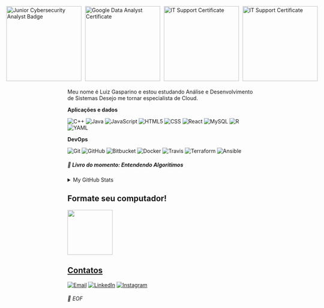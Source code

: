 <div style="display: flex; justify-content: center; gap: 10px; margin-bottom: 20px;">
  <img href="https://www.credly.com/badges/30c54c52-2ca7-48e3-9a6a-6efe6d1ba87d" src="https://images.credly.com/size/340x340/images/441578ec-c0f3-46cc-95fc-86b27e90cf4f/image.png" 
       alt="Junior Cybersecurity Analyst Badge" width="200">
  <img href="https://www.credly.com/badges/85172a6c-d490-48b0-a95d-44316c117213" src="https://images.credly.com/size/340x340/images/975f4562-83b7-4652-9cd8-4490a68441be/image.png" 
       alt="Google Data Analyst Certificate" width="200">
  <img href="https://www.credly.com/badges/54f3239b-b2a7-41b6-826d-f3e9b0288cbd" src="https://images.credly.com/size/340x340/images/0ab768d9-dda0-439e-aeef-edfa6e0f3579/image.png" 
       alt="IT Support Certificate" width="200">
  <img href="https://www.credly.com/badges/c387d3d0-9797-4525-8010-77c498fbe547/public_url" src="https://images.credly.com/size/340x340/images/51984979-f759-49f0-8bb3-5310d364fdbe/image.png" 
       alt="IT Support Certificate" width="200">
</div>


<p align="left"> 
  Meu nome é Luiz Gasparino e estou estudando Análise e Desenvolvimento de Sistemas
  Desejo me tornar especialista de Cloud.
</p>

**Aplicações e dados**

![C++](https://img.shields.io/badge/-C++-333333?style=flat&logo=C%2B%2B&logoColor=00599C)
![Java](https://img.shields.io/badge/-Java-333333?style=flat&logo=Java&logoColor=007396)
![JavaScript](https://img.shields.io/badge/-JavaScript-333333?style=flat&logo=javascript)
![HTML5](https://img.shields.io/badge/-HTML5-333333?style=flat&logo=HTML5)
![CSS](https://img.shields.io/badge/-CSS-333333?style=flat&logo=CSS3&logoColor=1572B6)
![React](https://img.shields.io/badge/-React-333333?style=flat&logo=react)
![MySQL](https://img.shields.io/badge/-MySQL-333333?style=flat&logo=mysql)
![R](https://img.shields.io/badge/-R-333333?style=flat&logo=r)
![YAML](https://img.shields.io/badge/-YAML-333333?style=flat&logo=yaml)

**DevOps**

![Git](https://img.shields.io/badge/-Git-333333?style=flat&logo=git)
![GitHub](https://img.shields.io/badge/-GitHub-333333?style=flat&logo=github)
![Bitbucket](https://img.shields.io/badge/-Bitbucket-333333?style=flat&logo=bitbucket)
![Docker](https://img.shields.io/badge/-Docker-333333?style=flat&logo=docker)
![Travis](https://img.shields.io/badge/-Travis-333333?style=flat&logo=travis)
![Terraform](https://img.shields.io/badge/-Terraform-333333?style=flat&logo=terraform)
![Ansible](https://img.shields.io/badge/-Ansible-333333?style=flat&logo=ansible)

##### 📕 Livro do momento: Entendendo Algoritimos

<details>

<summary>My GitHub Stats</summary>

<a href="https://github.com/llgasparino" title="Perfil do Luiz">
  <img height="180em" src="https://github-readme-stats.vercel.app/api?username=llgasparino&theme=dark&show_icons=true" />
</a>
</details>

## Formate seu computador! 
<a href="https://gasparino.tech" title="Site da minha empresa">
  <img height="120px" src="https://lh3.googleusercontent.com/a-/ALV-UjXbkAkNJAW3-TLr7eFnrC3W_-2WCwjpFds1o5qIGxp44Ocx4ZaS=s265-w265-h265" />

## Contatos

  <p align="left">
    <a href="mailto:luiz@gasparino.tech" title="Email">
    <img src="https://img.shields.io/badge/-Gmail-FF0000?style=flat-square&labelColor=FF0000&logo=gmail&logoColor=white&link=mailto:mailto:luiz@gasparino.tech" alt="Email"/></a>
    <a href="https://www.linkedin.com/in/llgasparino/" title="LinkedIn">
    <img src="https://img.shields.io/badge/-Linkedin-0e76a8?style=flat-square&logo=Linkedin&logoColor=white&link=https://www.linkedin.com/in/llgasparino/" alt="LinkedIn"/></a>
    <a href="https://www.instagram.com/llgasparino/" title="Instagram">
    <img src="https://img.shields.io/badge/-Instagram-DF0174?style=flat-square&labelColor=DF0174&logo=instagram&logoColor=white&link=https://www.instagram.com/llgasparino/" alt="Instagram"/></a>
  </p>

###### 💾 EOF
